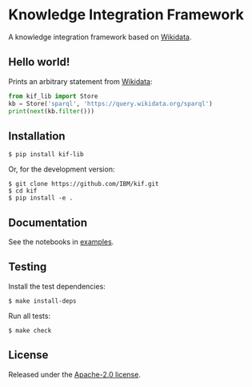 # Knowledge Integration Framework #

A knowledge integration framework based on [Wikidata](https://www.wikidata.org/).

## Hello world! ##

Prints an arbitrary statement from [Wikidata](https://www.wikidata.org/):
```python
from kif_lib import Store
kb = Store('sparql', 'https://query.wikidata.org/sparql')
print(next(kb.filter()))
```

## Installation ##

```shell
$ pip install kif-lib
```

Or, for the development version:
```shell
$ git clone https://github.com/IBM/kif.git
$ cd kif
$ pip install -e .
```

## Documentation ##

See the notebooks in [examples](https://github.com/IBM/kif/tree/main/examples).

## Testing ##

Install the test dependencies:
```shell
$ make install-deps
```

Run all tests:
```shell
$ make check
```

## License ##

Released under the [Apache-2.0 license](https://github.com/IBM/kif/blob/main/LICENSE).
